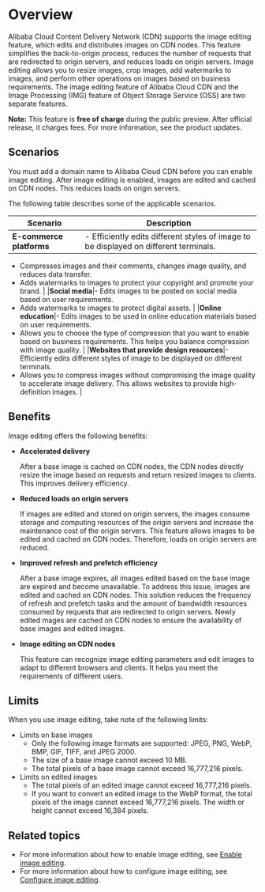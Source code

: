 # Overview

Alibaba Cloud Content Delivery Network \(CDN\) supports the image editing feature, which edits and distributes images on CDN nodes. This feature simplifies the back-to-origin process, reduces the number of requests that are redirected to origin servers, and reduces loads on origin servers. Image editing allows you to resize images, crop images, add watermarks to images, and perform other operations on images based on business requirements. The image editing feature of Alibaba Cloud CDN and the Image Processing \(IMG\) feature of Object Storage Service \(OSS\) are two separate features.

**Note:** This feature is **free of charge** during the public preview. After official release, it charges fees. For more information, see the product updates.

## Scenarios

You must add a domain name to Alibaba Cloud CDN before you can enable image editing. After image editing is enabled, images are edited and cached on CDN nodes. This reduces loads on origin servers.

The following table describes some of the applicable scenarios.

|Scenario|Description|
|--------|-----------|
|**E-commerce platforms**|-   Efficiently edits different styles of image to be displayed on different terminals.
-   Compresses images and their comments, changes image quality, and reduces data transfer.
-   Adds watermarks to images to protect your copyright and promote your brand. |
|**Social media**|-   Edits images to be posted on social media based on user requirements.
-   Adds watermarks to images to protect digital assets. |
|**Online education**|-   Edits images to be used in online education materials based on user requirements.
-   Allows you to choose the type of compression that you want to enable based on business requirements. This helps you balance compression with image quality. |
|**Websites that provide design resources**|-   Efficiently edits different styles of image to be displayed on different terminals.
-   Allows you to compress images without compromising the image quality to accelerate image delivery. This allows websites to provide high-definition images. |

## Benefits

Image editing offers the following benefits:

-   **Accelerated delivery**

    After a base image is cached on CDN nodes, the CDN nodes directly resize the image based on requests and return resized images to clients. This improves delivery efficiency.

-   **Reduced loads on origin servers**

    If images are edited and stored on origin servers, the images consume storage and computing resources of the origin servers and increase the maintenance cost of the origin servers. This feature allows images to be edited and cached on CDN nodes. Therefore, loads on origin servers are reduced.

-   **Improved refresh and prefetch efficiency**

    After a base image expires, all images edited based on the base image are expired and become unavailable. To address this issue, images are edited and cached on CDN nodes. This solution reduces the frequency of refresh and prefetch tasks and the amount of bandwidth resources consumed by requests that are redirected to origin servers. Newly edited mages are cached on CDN nodes to ensure the availability of base images and edited images.

-   **Image editing on CDN nodes**

    This feature can recognize image editing parameters and edit images to adapt to different browsers and clients. It helps you meet the requirements of different users.


## Limits

When you use image editing, take note of the following limits:

-   Limits on base images
    -   Only the following image formats are supported: JPEG, PNG, WebP, BMP, GIF, TIFF, and JPEG 2000.
    -   The size of a base image cannot exceed 10 MB.
    -   The total pixels of a base image cannot exceed 16,777,216 pixels.
-   Limits on edited images
    -   The total pixels of an edited image cannot exceed 16,777,216 pixels.
    -   If you want to convert an edited image to the WebP format, the total pixels of the image cannot exceed 16,777,216 pixels. The width or height cannot exceed 16,384 pixels.

## Related topics

-   For more information about how to enable image editing, see [Enable image editing]().
-   For more information about how to configure image editing, see [Configure image editing]().

